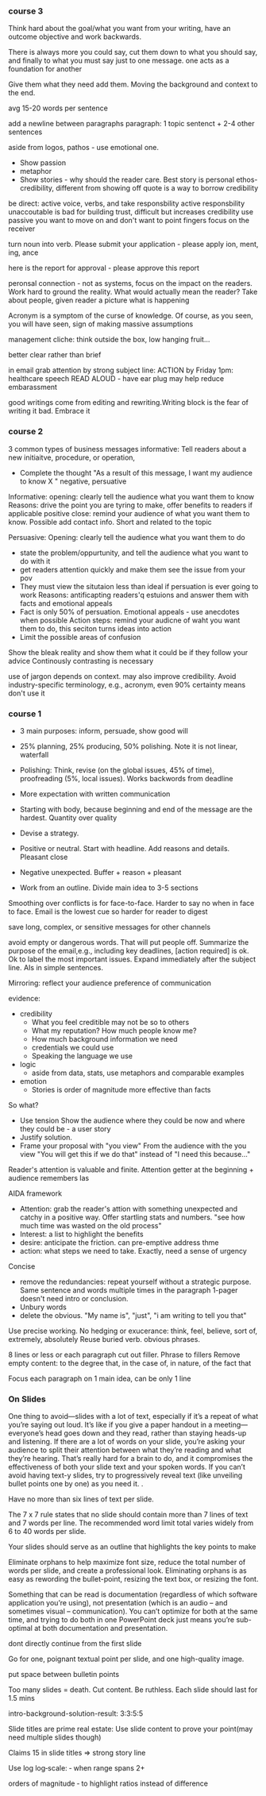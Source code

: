 ### course 3
Think hard about the goal/what you want from your writing, have an outcome objective and work backwards.

There is always more you could say, cut them down to what you should say, and finally to what you must say just to one message. one acts as a foundation for another

Give them what they need add them. Moving the background and context to the end.

avg 15-20 words per sentence

add a newline between paragraphs
paragraph: 1 topic sentenct + 2-4 other sentences

aside from logos, 
pathos - use emotional one. 
 * Show passion
 * metaphor
 * Show stories - why should the reader care. Best story is personal
ethos-credibility, different from showing off
quote is a way to borrow credibility

be direct: active voice, verbs, and take responsbility active responsbility unaccoutable is bad for building trust, difficult but increases credibility
use passive you want to move on and don't want to point fingers
focus on the receiver

turn noun into verb. Please submit your application - please apply
ion, ment, ing, ance

here is the report for approval - please approve this report

peronsal connection - not as systems, focus on the impact on the readers. Work hard to ground the reality. What would actually mean the reader? Take about people, given reader a picture what is happening 

Acronym is a symptom of the curse of knowledge.
Of course, as you seen, you will have seen, sign of making massive assumptions

management cliche: think outside the box, low hanging fruit...

better clear rather than brief

in email grab attention by strong subject line: ACTION by Friday 1pm: healthcare speech
READ ALOUD - have ear plug may help reduce embarassment

good writings come from editing and rewriting.Writing block is the fear of writing it bad. Embrace it 







### course 2
3 common types of business messages
informative: Tell readers about a new initiaitve, procedure, or operation, 
* Complete the thought "As a result of this message, I want my audience to know X "
negative, persuative

Informative:
opening: clearly tell the audience what you want them to know
Reasons: drive the point you are tyring to make, offer benefits to readers if applicable
positive close: remind your audience of what you want them to know. Possible add contact info. Short and related to the topic

Persuasive:
Opening: clearly tell the audience what you want them to do
* state the problem/oppurtunity, and tell the audience what you want to do with it
* get readers attention quickly and make them see the issue from your pov
* They must view the situtaion less than ideal if persuation is ever going to work
Reasons: antificapting readers'q estuions and answer them with facts and emotional appeals
* Fact is only 50% of persuation. Emotional appeals - use anecdotes when possible
Action steps: remind your audicne of waht you want them to do, this seciton turns ideas into action
* Limit the possible areas of confusion

Show the bleak reality and show them what it could be if they follow your advice
Continously contrasting is necessary

use of jargon depends on context. may also improve credibility. Avoid industry-specific terminology, e.g., acronym, even 90% certainty means don't use it




### course 1

* 3 main purposes: inform, persuade, show good will
* 25% planning, 25% producing, 50% polishing. Note it is not linear, waterfall
* Polishing: Think, revise (on the global issues, 45% of time), proofreading (5%, local issues). Works backwords from deadline
* More expectation with written communication

* Starting with body, because beginning and end of the message are the hardest. Quantity over quality
* Devise a strategy.
 * Positive or neutral. Start with headline. Add reasons and details. Pleasant close
 * Negative unexpected. Buffer + reason + pleasant
 * Work from an outline. Divide main idea to 3-5 sections

Smoothing over conflicts is for face-to-face. Harder to say no when in face to face. Email is the lowest cue so harder for reader to digest

save long, complex, or sensitive messages for other channels

avoid empty or dangerous words. That will put people off. Summarize the purpose of the email,e.g., including key deadlines, [action required] is ok. Ok to label the most important issues. Expand immediately after the subject line. AIs in simple sentences. 

Mirroring: reflect your audience preference of communication

evidence: 
* credibility
  * What you feel creditible may not be so to others
  * What my reputation? How much people know me?
  * How much background information we need
  * credentials we could use
  * Speaking the language we use
* logic
  * aside from data, stats, use metaphors and comparable examples
* emotion 
  * Stories is order of magnitude more effective than facts

So what?
* Use tension Show the audience where they could be now and where they could be - a user story
* Justify solution. 
* Frame your proposal with "you view" From the audience with the you view "You will get this if we do that" instead of "I need this because..."

Reader's attention is valuable and finite. Attention getter at the beginning + audience remembers las

AIDA framework
* Attention: grab the reader's attion with something unexpected and catchy in a positive way. Offer startling stats and numbers. "see how much time was wasted on the old process"
* Interest: a list to highlight the benefits
* desire: anticipate the friction. can pre-emptive address thme
* action: what steps we need to take. Exactly, need a sense of urgency

Concise
* remove the redundancies: 
repeat yourself without a strategic purpose. 
Same sentence and words multiple times in the paragraph
1-pager doesn't need intro or conclusion.
* Unbury words
* delete the obvious. "My name is", "just", "i am writing to tell you that"


Use precise working. No hedging or exucerance: think, feel, believe, sort of, extremely, absolutely
Reuse buried verb. obvious phrases.

8 lines or less or each paragraph
cut out filler. Phrase to fillers
Remove empty content: to the degree that, in the case of, in nature, of the fact that

Focus each paragraph on 1 main idea, can be only 1 line












### On Slides

One thing to avoid—slides with a lot of text, especially if it’s a repeat of what you’re saying out loud. It’s like if you give a paper handout in a meeting—everyone’s head goes down and they read, rather than staying heads-up and listening. If there are a lot of words on your slide, you’re asking your audience to split their attention between what they’re reading and what they’re hearing. That’s really hard for a brain to do, and it compromises the effectiveness of both your slide text and your spoken words. If you can’t avoid having text-y slides, try to progressively reveal text (like unveiling bullet points one by one) as you need it.
.

Have no more than six lines of text per slide.

The 7 x 7 rule states that no slide should contain more than 7 lines of text and 7 words per line. The recommended word limit total varies widely from 6 to 40 words per slide.

 Your slides should serve as an outline that highlights the key points to make

  Eliminate orphans to help maximize font size, reduce the total number of words per slide, and create a professional look.  Eliminating orphans is as easy as rewording the bullet-point, resizing the text box, or resizing the font.

Something that can be read is documentation (regardless of which software application you’re using), not presentation (which is an audio – and sometimes visual – communication). You can’t optimize for both at the same time, and trying to do both in one PowerPoint deck just means you’re sub-optimal at both documentation and presentation.

dont directly continue from the first slide

Go for one, poignant textual point per slide, and one high-quality image.

put space between bulletin points

Too many slides = death. Cut content. Be ruthless. Each slide should last for 1.5 mins

intro-background-solution-result: 3:3:5:5

Slide titles are prime real estate: Use slide content to prove your point(may need multiple slides though)

Claims 15 in slide titles => strong story line

Use log log‐scale: ‐ when range spans 2+

orders of magnitude ‐ to highlight ratios instead of difference
